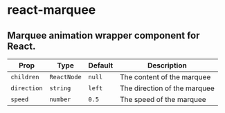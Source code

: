 # react-marquee

<h2>Marquee animation wrapper component for React.</h2>


<!-- create a table for config -->

| Prop        | Type        | Default | Description                  |
| ----------- | ----------- | ------- | ---------------------------- |
| `children`  | `ReactNode` | `null`  | The content of the marquee   |
| `direction` | `string`    | `left`  | The direction of the marquee |
| `speed`     | `number`    | `0.5`   | The speed of the marquee     |
